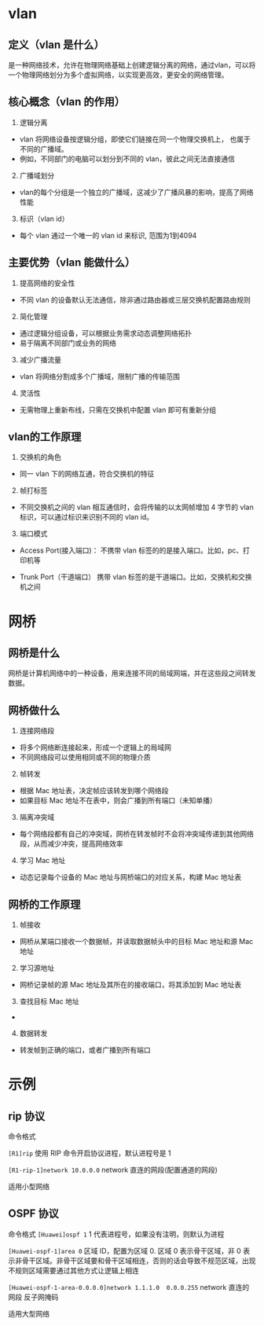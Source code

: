 # vlan
## 定义（vlan 是什么）
是一种网络技术，允许在物理网络基础上创建逻辑分离的网络，通过vlan，可以将一个物理网络划分为多个虚拟网络，以实现更高效，更安全的网络管理。

## 核心概念（vlan 的作用）
1. 逻辑分离
* vlan 将网络设备按逻辑分组，即使它们链接在同一个物理交换机上， 也属于不同的广播域。
* 例如，不同部门的电脑可以划分到不同的 vlan，彼此之间无法直接通信

2. 广播域划分
* vlan的每个分组是一个独立的广播域，这减少了广播风暴的影响，提高了网络性能

3. 标识（vlan id）
* 每个 vlan 通过一个唯一的 vlan id 来标识, 范围为1到4094

## 主要优势（vlan 能做什么）
1. 提高网络的安全性
* 不同 vlan 的设备默认无法通信，除非通过路由器或三层交换机配置路由规则

2. 简化管理
* 通过逻辑分组设备，可以根据业务需求动态调整网络拓扑
* 易于隔离不同部门或业务的网络

3. 减少广播流量
* vlan 将网络分割成多个广播域，限制广播的传输范围

4. 灵活性
* 无需物理上重新布线，只需在交换机中配置 vlan 即可有重新分组

## vlan的工作原理
1. 交换机的角色
* 同一 vlan 下的网络互通，符合交换机的特征

2. 帧打标签
* 不同交换机之间的 vlan 相互通信时，会将传输的以太网帧增加 4 字节的 vlan 标识，可以通过标识来识别不同的 vlan id。

3. 端口模式
* Access Port(接入端口)：
不携带 vlan 标签的的是接入端口。比如，pc、打印机等

* Trunk Port（干道端口）
携带 vlan 标签的是干道端口。比如，交换机和交换机之间


# 网桥
## 网桥是什么
网桥是计算机网络中的一种设备，用来连接不同的局域网端，并在这些段之间转发数据。

## 网桥做什么
1. 连接网络段
* 将多个网络断连接起来，形成一个逻辑上的局域网
* 不同网络段可以使用相同或不同的物理介质

2. 帧转发
* 根据 Mac 地址表，决定帧应该转发到哪个网络段
* 如果目标 Mac 地址不在表中，则会广播到所有端口（未知单播）

3. 隔离冲突域
* 每个网络段都有自己的冲突域，网桥在转发帧时不会将冲突域传递到其他网络段，从而减少冲突，提高网络效率

4. 学习 Mac 地址
* 动态记录每个设备的 Mac 地址与网桥端口的对应关系，构建 Mac 地址表

## 网桥的工作原理
1. 帧接收
* 网桥从某端口接收一个数据帧，并读取数据帧头中的目标 Mac 地址和源 Mac 地址

2. 学习源地址
* 网桥记录帧的源 Mac 地址及其所在的接收端口，将其添加到 Mac 地址表

3. 查找目标 Mac 地址
* 

4. 数据转发
* 转发帧到正确的端口，或者广播到所有端口

# 示例

## rip 协议
命令格式

`[R1]rip` 使用 RIP 命令开启协议进程，默认进程号是 1

`[R1-rip-1]network 10.0.0.0` network 直连的网段(配置通道的网段)

适用小型网络

## OSPF 协议
命令格式
`[Huawei]ospf 1` 1 代表进程号，如果没有注明，则默认为进程

`[Huawei-ospf-1]area 0` 区域 ID，配置为区域 0. 区域 0 表示骨干区域，非 0 表示非骨干区域。非骨干区域要和骨干区域相连，否则的话会导致不规范区域，出现不规则区域需要通过其他方式让逻辑上相连

`[Huawei-ospf-1-area-0.0.0.0]network 1.1.1.0  0.0.0.255` network 直连的网段 反子网掩码

适用大型网络